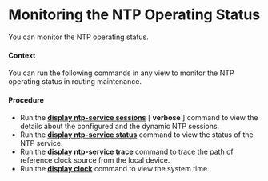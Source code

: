 Monitoring the NTP Operating Status
===================================

You can monitor the NTP operating status.

#### Context

You can run the following commands in any view to monitor the NTP operating status in routing maintenance.


#### Procedure

* Run the [**display ntp-service
  sessions**](cmdqueryname=display+ntp-service+sessions) [ **verbose** ] command to view the details about the configured and the dynamic NTP sessions.
* Run the [**display ntp-service
  status**](cmdqueryname=display+ntp-service+status) command to view the status of the NTP service.
* Run the [**display ntp-service
  trace**](cmdqueryname=display+ntp-service+trace) command to trace the path of reference clock source from the local device.
* Run the [**display clock**](cmdqueryname=display+clock) command to view the system time.